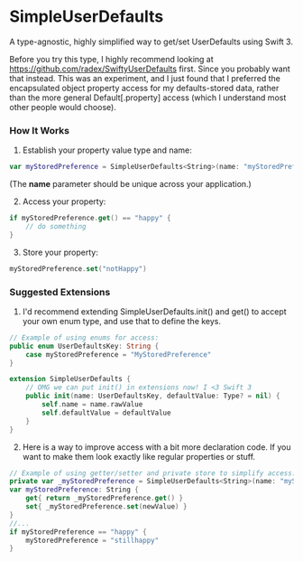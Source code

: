 # SimpleUserDefaults

A type-agnostic, highly simplified way to get/set UserDefaults using Swift 3.

Before you try this type, I highly recommend looking at https://github.com/radex/SwiftyUserDefaults first. Since you probably want that instead. This was an experiment, and I just found that I preferred the encapsulated object property access for my defaults-stored data, rather than the more general Default[.property] access (which I understand most other people would choose).

### How It Works

1. Establish your property value type and name:
```swift
var myStoredPreference = SimpleUserDefaults<String>(name: "myStoredPreference",  defaultValue: "none")
```
(The **name** parameter should be unique across your application.)

2. Access your property:
```swift
if myStoredPreference.get() == "happy" {
    // do something
}
```

3. Store your property:
```swift
myStoredPreference.set("notHappy")
```

### Suggested Extensions

1. I'd recommend extending SimpleUserDefaults.init() and get() to accept your own enum type, and use that to define the keys.
```swift
// Example of using enums for access:
public enum UserDefaultsKey: String {
    case myStoredPreference = "MyStoredPreference"
}

extension SimpleUserDefaults {
    // OMG we can put init() in extensions now! I <3 Swift 3
    public init(name: UserDefaultsKey, defaultValue: Type? = nil) {
        self.name = name.rawValue
        self.defaultValue = defaultValue
    }
}
```

2. Here is a way to improve access with a bit more declaration code. If you want to make them look exactly like regular properties or stuff.
```swift
// Example of using getter/setter and private store to simplify access:
private var _myStoredPreference = SimpleUserDefaults<String>(name: "myStoredPreference",  defaultValue: "none")
var myStoredPreference: String {
    get{ return _myStoredPreference.get() } 
    set{ _myStoredPreference.set(newValue) }
}
//...
if myStoredPreference == "happy" {
    myStoredPreference = "stillhappy"
}
```